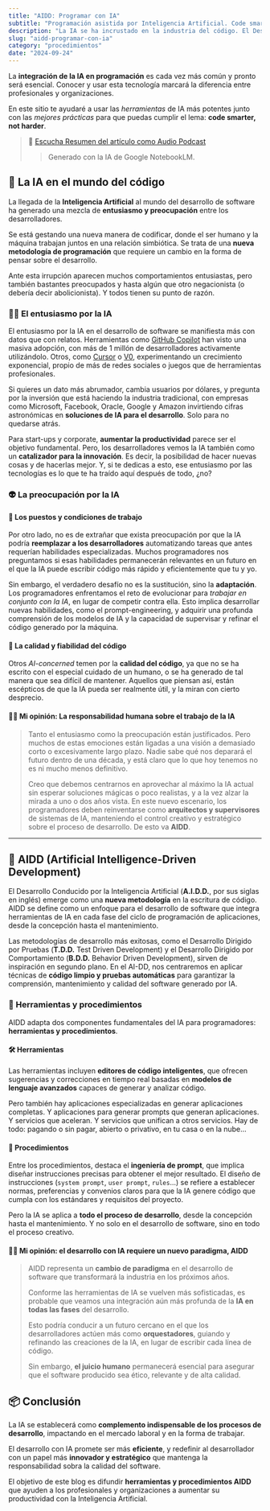 ```yaml
---
title: "AIDD: Programar con IA"
subtitle: "Programación asistida por Inteligencia Artificial. Code smarter, not harder!"
description: "La IA se ha incrustado en la industria del código. El Desarrollo Dirigido por Inteligencia Artificial (AIDD) es un paradigma de productividad y calidad."
slug: "aidd-programar-con-ia"
category: "procedimientos"
date: "2024-09-24"
---
```


La **integración de la IA en programación** es cada vez más común y pronto será esencial. Conocer y usar esta tecnología marcará la diferencia entre profesionales y organizaciones.

En este sitio te ayudaré a usar las _herramientas_ de IA más potentes junto con las _mejores prácticas_ para que puedas cumplir el lema: **code smarter, not harder**.

> 🦻 [Escucha Resumen del artículo como Audio Podcast](https://notebooklm.google.com/notebook/01d528a9-072d-4204-90ce-93e1b54a5fb4/audio)
>
> > Generado con la IA de Google NotebookLM.

## 🚀 La IA en el mundo del código

La llegada de la **Inteligencia Artificial** al mundo del desarrollo de software ha generado una mezcla de **entusiasmo y preocupación** entre los desarrolladores.

Se está gestando una nueva manera de codificar, donde el ser humano y la máquina trabajan juntos en una relación simbiótica. Se trata de una **nueva metodología de programación** que requiere un cambio en la forma de pensar sobre el desarrollo.

Ante esta irrupción aparecen muchos comportamientos entusiastas, pero también bastantes preocupados y hasta algún que otro negacionista (o debería decir abolicionista). Y todos tienen su punto de razón.

### 🧑‍🚀 El entusiasmo por la IA

El entusiasmo por la IA en el desarrollo de software se manifiesta más con datos que con relatos. Herramientas como [GitHub Copilot](https://github.com/features/copilot) han visto una masiva adopción, con más de 1 millón de desarrolladores activamente utilizándolo. Otros, como [Cursor](https://cursor.com/) o [V0](https://v0.dev/), experimentando un crecimiento exponencial, propio de más de redes sociales o juegos que de herramientas profesionales.

Si quieres un dato más abrumador, cambia usuarios por dólares, y pregunta por la inversión que está haciendo la industria tradicional, con empresas como Microsoft, Facebook, Oracle, Google y Amazon invirtiendo cifras astronómicas en **soluciones de IA para el desarrollo**. Solo para no quedarse atrás.

Para start-ups y corporate, **aumentar la productividad** parece ser el objetivo fundamental. Pero, los desarrolladores vemos la IA también como un **catalizador para la innovación**. Es decir, la posibilidad de hacer nuevas cosas y de hacerlas mejor. Y, si te dedicas a esto, ese entusiasmo por las tecnologías es lo que te ha traído aquí después de todo, ¿no?

### 👽 La preocupación por la IA

#### 💼 Los puestos y condiciones de trabajo

Por otro lado, no es de extrañar que exista preocupación por que la IA podría **reemplazar a los desarrolladores** automatizando tareas que antes requerían habilidades especializadas. Muchos programadores nos preguntamos si esas habilidades permanecerán relevantes en un futuro en el que la IA puede escribir código más rápido y eficientemente que tu y yo.

Sin embargo, el verdadero desafío no es la sustitución, sino la **adaptación**. Los programadores enfrentamos el reto de evolucionar para _trabajar en conjunto con la IA_, en lugar de competir contra ella. Esto implica desarrollar nuevas habilidades, como el prompt-engineering, y adquirir una profunda comprensión de los modelos de IA y la capacidad de supervisar y refinar el código generado por la máquina.

#### 🔎 La calidad y fiabilidad del código

Otros _AI-concerned_ temen por la **calidad del código**, ya que no se ha escrito con el especial cuidado de un humano, o se ha generado de tal manera que sea difícil de mantener. Aquellos que piensan así, están escépticos de que la IA pueda ser realmente útil, y la miran con cierto desprecio.

#### 🧑‍💻 Mi opinión: La responsabilidad humana sobre el trabajo de la IA

> Tanto el entusiasmo como la preocupación están justificados. Pero muchos de estas emociones están ligadas a una visión a demasiado corto o excesivamente largo plazo. Nadie sabe qué nos deparará el futuro dentro de una década, y está claro que lo que hoy tenemos no es ni mucho menos definitivo.
>
> Creo que debemos centrarnos en aprovechar al máximo la IA actual sin esperar soluciones mágicas o poco realistas, y a la vez alzar la mirada a uno o dos años vista. En este nuevo escenario, los programadores deben reinventarse como **arquitectos y supervisores** de sistemas de IA, manteniendo el control creativo y estratégico sobre el proceso de desarrollo. De esto va **AIDD**.

---

## 🤖 AIDD (Artificial Intelligence-Driven Development)

El Desarrollo Conducido por la Inteligencia Artificial (**A.I.D.D.**, por sus siglas en inglés) emerge como una **nueva metodología** en la escritura de código. AIDD se define como un enfoque para el desarrollo de software que integra herramientas de IA en cada fase del ciclo de programación de aplicaciones, desde la concepción hasta el mantenimiento.

Las metodologías de desarrollo más exitosas, como el Desarrollo Dirigido por Pruebas (**T.D.D.** Test Driven Development) y el Desarrollo Dirigido por Comportamiento (**B.D.D.** Behavior Driven Development), sirven de inspiración en segundo plano. En el AI-DD, nos centraremos en aplicar técnicas de **código limpio y pruebas automáticas** para garantizar la comprensión, mantenimiento y calidad del software generado por IA.

### 📐 Herramientas y procedimientos

AIDD adapta dos componentes fundamentales del IA para programadores: **herramientas y procedimientos**.

#### 🛠️ Herramientas

Las herramientas incluyen **editores de código inteligentes**, que ofrecen sugerencias y correcciones en tiempo real basadas en **modelos de lenguaje avanzados** capaces de generar y analizar código.

Pero también hay aplicaciones especializadas en generar aplicaciones completas. Y aplicaciones para generar prompts que generan aplicaciones. Y servicios que aceleran. Y servicios que unifican a otros servicios. Hay de todo: pagando o sin pagar, abierto o privativo, en tu casa o en la nube...

#### 🧰 Procedimientos

Entre los procedimientos, destaca el **ingeniería de prompt**, que implica diseñar instrucciones precisas para obtener el mejor resultado. El diseño de instrucciones (`system prompt`, `user prompt`, `rules`...) se refiere a establecer normas, preferencias y convenios claros para que la IA genere código que cumpla con los estándares y requisitos del proyecto.

Pero la IA se aplica a **todo el proceso de desarrollo**, desde la concepción hasta el mantenimiento. Y no solo en el desarrollo de software, sino en todo el proceso creativo.

#### 🧑‍💻 Mi opinión: el desarrollo con IA requiere un nuevo paradigma, AIDD

> AIDD representa un **cambio de paradigma** en el desarrollo de software que transformará la industria en los próximos años.
>
> Conforme las herramientas de IA se vuelven más sofisticadas, es probable que veamos una integración aún más profunda de la **IA en todas las fases** del desarrollo.
>
> Esto podría conducir a un futuro cercano en el que los desarrolladores actúen más como **orquestadores**, guiando y refinando las creaciones de la IA, en lugar de escribir cada línea de código.
>
> Sin embargo, **el juicio humano** permanecerá esencial para asegurar que el software producido sea ético, relevante y de alta calidad.

## 📦 Conclusión

La IA se establecerá como **complemento indispensable de los procesos de desarrollo**, impactando en el mercado laboral y en la forma de trabajar.

El desarrollo con IA promete ser más **eficiente**, y redefinir al desarrollador con un papel más **innovador y estratégico** que mantenga la responsabilidad sobra la calidad del software.

El objetivo de este blog es difundir **herramientas y procedimientos AIDD** que ayuden a los profesionales y organizaciones a aumentar su productividad con la Inteligencia Artificial.

